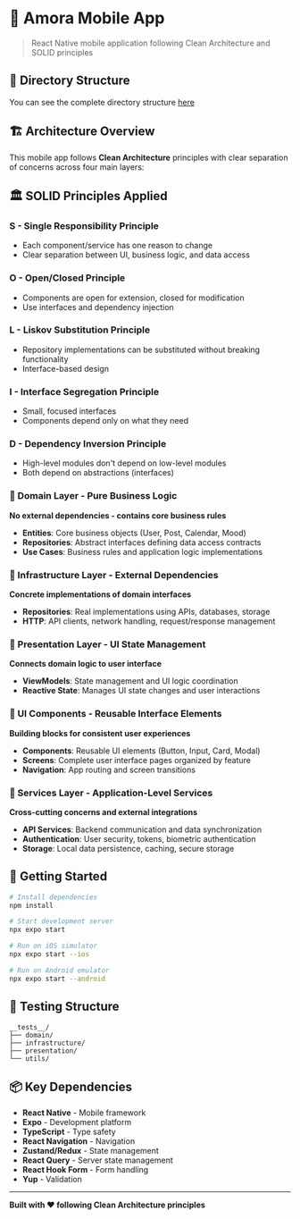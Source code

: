 # 📱 Amora Mobile App

> React Native mobile application following Clean Architecture and SOLID principles

## 📖 Directory Structure

You can see the complete directory structure [here](../../docs/mobile/directory_structure.md)

## 🏗️ Architecture Overview

This mobile app follows **Clean Architecture** principles with clear separation of concerns across four main layers:

## 🏛️ SOLID Principles Applied

### **S - Single Responsibility Principle**
- Each component/service has one reason to change
- Clear separation between UI, business logic, and data access

### **O - Open/Closed Principle**
- Components are open for extension, closed for modification
- Use interfaces and dependency injection

### **L - Liskov Substitution Principle**
- Repository implementations can be substituted without breaking functionality
- Interface-based design

### **I - Interface Segregation Principle**
- Small, focused interfaces
- Components depend only on what they need

### **D - Dependency Inversion Principle**
- High-level modules don't depend on low-level modules
- Both depend on abstractions (interfaces)

### **🏢 Domain Layer** - Pure Business Logic
**No external dependencies - contains core business rules**
- **Entities**: Core business objects (User, Post, Calendar, Mood)
- **Repositories**: Abstract interfaces defining data access contracts  
- **Use Cases**: Business rules and application logic implementations

### **🔌 Infrastructure Layer** - External Dependencies
**Concrete implementations of domain interfaces**
- **Repositories**: Real implementations using APIs, databases, storage
- **HTTP**: API clients, network handling, request/response management

### **📱 Presentation Layer** - UI State Management
**Connects domain logic to user interface**
- **ViewModels**: State management and UI logic coordination
- **Reactive State**: Manages UI state changes and user interactions

### **🎨 UI Components** - Reusable Interface Elements
**Building blocks for consistent user experiences**
- **Components**: Reusable UI elements (Button, Input, Card, Modal)
- **Screens**: Complete user interface pages organized by feature
- **Navigation**: App routing and screen transitions

### **🔗 Services Layer** - Application-Level Services
**Cross-cutting concerns and external integrations**
- **API Services**: Backend communication and data synchronization
- **Authentication**: User security, tokens, biometric authentication  
- **Storage**: Local data persistence, caching, secure storage

## 🚀 Getting Started

```bash
# Install dependencies
npm install

# Start development server
npx expo start

# Run on iOS simulator
npx expo start --ios

# Run on Android emulator
npx expo start --android
```

## 🧪 Testing Structure

```
__tests__/
├── domain/
├── infrastructure/  
├── presentation/
└── utils/
```

## 📦 Key Dependencies

- **React Native** - Mobile framework
- **Expo** - Development platform
- **TypeScript** - Type safety
- **React Navigation** - Navigation
- **Zustand/Redux** - State management
- **React Query** - Server state management
- **React Hook Form** - Form handling
- **Yup** - Validation

---

**Built with ❤️ following Clean Architecture principles**
